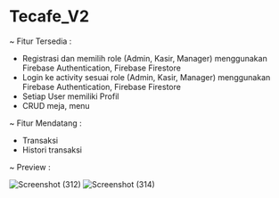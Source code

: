 # Tecafe_V2

~ Fitur Tersedia :
- Registrasi dan memilih role (Admin, Kasir, Manager) menggunakan Firebase Authentication, Firebase Firestore
- Login ke activity sesuai role (Admin, Kasir, Manager) menggunakan Firebase Authentication, Firebase Firestore
- Setiap User memiliki Profil
- CRUD meja, menu


~ Fitur Mendatang :
- Transaksi
- Histori transaksi

~ Preview :

![Screenshot (312)](https://github.com/YNabyr/Tecafe_V2/assets/112842173/fbce3a45-acbb-4d07-804d-56b03ce0049a)
![Screenshot (314)](https://github.com/YNabyr/Tecafe_V2/assets/112842173/a8402dcc-43f5-4976-b79a-d6cfab455977)
